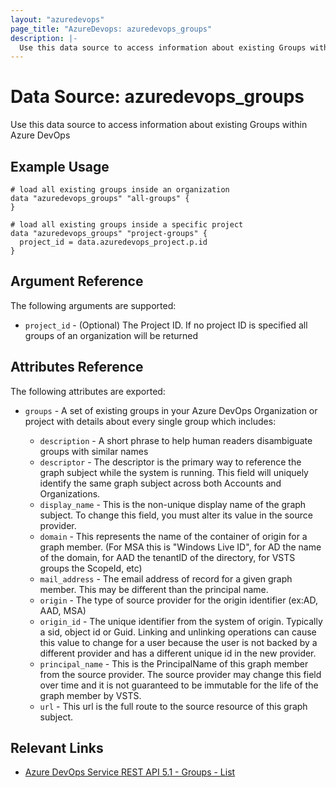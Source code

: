 ```yaml
---
layout: "azuredevops"
page_title: "AzureDevops: azuredevops_groups"
description: |-
  Use this data source to access information about existing Groups within Azure DevOps
---
```


# Data Source: azuredevops_groups

Use this data source to access information about existing Groups within Azure DevOps

## Example Usage

```hcl
# load all existing groups inside an organization
data "azuredevops_groups" "all-groups" {
}

# load all existing groups inside a specific project
data "azuredevops_groups" "project-groups" {
  project_id = data.azuredevops_project.p.id
}

```

## Argument Reference

The following arguments are supported:

- `project_id` - (Optional) The Project ID. If no project ID is specified all groups of an organization will be returned

## Attributes Reference

The following attributes are exported:

- `groups` - A set of existing groups in your Azure DevOps Organization or project with details about every single group which includes:

  - `description` - A short phrase to help human readers disambiguate groups with similar names
  - `descriptor` - The descriptor is the primary way to reference the graph subject while the system is running. This field will uniquely identify the same graph subject across both Accounts and Organizations.
  - `display_name` - This is the non-unique display name of the graph subject. To change this field, you must alter its value in the source provider.
  - `domain` - This represents the name of the container of origin for a graph member. (For MSA this is "Windows Live ID", for AD the name of the domain, for AAD the tenantID of the directory, for VSTS groups the ScopeId, etc)
  - `mail_address` - The email address of record for a given graph member. This may be different than the principal name.
  - `origin` - The type of source provider for the origin identifier (ex:AD, AAD, MSA)
  - `origin_id` - The unique identifier from the system of origin. Typically a sid, object id or Guid. Linking and unlinking operations can cause this value to change for a user because the user is not backed by a different provider and has a different unique id in the new provider.
  - `principal_name` - This is the PrincipalName of this graph member from the source provider. The source provider may change this field over time and it is not guaranteed to be immutable for the life of the graph member by VSTS.
  - `url` - This url is the full route to the source resource of this graph subject.

## Relevant Links

- [Azure DevOps Service REST API 5.1 - Groups - List](https://docs.microsoft.com/en-us/rest/api/azure/devops/graph/groups/list?view=azure-devops-rest-5.1)
